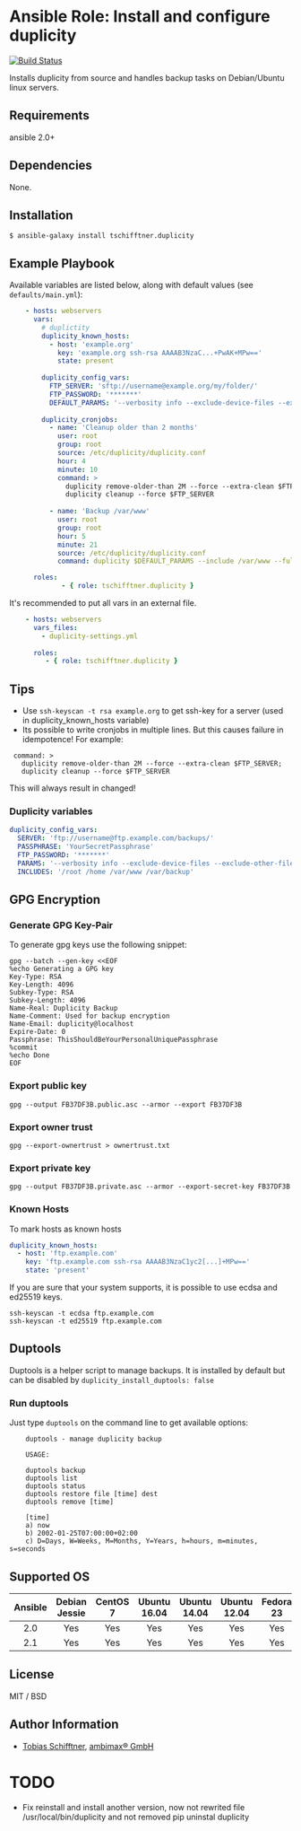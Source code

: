 # Ansible Role: Install and configure duplicity

[![Build Status](https://travis-ci.org/tschifftner/ansible-role-duplicity.svg)](https://travis-ci.org/tschifftner/ansible-role-duplicity)

Installs duplicity from source and handles backup tasks on Debian/Ubuntu linux servers.

## Requirements

ansible 2.0+

## Dependencies

None.

## Installation

```
$ ansible-galaxy install tschifftner.duplicity
```

## Example Playbook

Available variables are listed below, along with default values (see `defaults/main.yml`):

```yaml
    - hosts: webservers
      vars:
        # duplictity
        duplicity_known_hosts:
          - host: 'example.org'
            key: 'example.org ssh-rsa AAAAB3NzaC...+PwAK+MPw=='
            state: present
    
        duplicity_config_vars:
          FTP_SERVER: 'sftp://username@example.org/my/folder/'
          FTP_PASSWORD: '*******'
          DEFAULT_PARAMS: '--verbosity info --exclude-device-files --exclude-other-filesystems --exclude-if-present .duplicity-ignore'
    
        duplicity_cronjobs:
          - name: 'Cleanup older than 2 months'
            user: root
            group: root
            source: /etc/duplicity/duplicity.conf
            hour: 4
            minute: 10
            command: >
              duplicity remove-older-than 2M --force --extra-clean $FTP_SERVER;
              duplicity cleanup --force $FTP_SERVER
    
          - name: 'Backup /var/www'
            user: root
            group: root
            hour: 5
            minute: 21
            source: /etc/duplicity/duplicity.conf
            command: duplicity $DEFAULT_PARAMS --include /var/www --full-if-older-than 1M --exclude '**' / $FTP_SERVER

      roles:
             - { role: tschifftner.duplicity }
```

It's recommended to put all vars in an external file.

```yaml
    - hosts: webservers
      vars_files:
        - duplicity-settings.yml
    
      roles:
         - { role: tschifftner.duplicity }
```

## Tips
 - Use `ssh-keyscan -t rsa example.org` to get ssh-key for a server (used in duplicity_known_hosts variable)
 - Its possible to write cronjobs in multiple lines. But this causes failure in idempotence! For example:
 
```
 command: >
   duplicity remove-older-than 2M --force --extra-clean $FTP_SERVER;
   duplicity cleanup --force $FTP_SERVER
```

This will always result in changed!      
      
### Duplicity variables
```yaml
duplicity_config_vars:
  SERVER: 'ftp://username@ftp.example.com/backups/'
  PASSPHRASE: 'YourSecretPassphrase'
  FTP_PASSWORD: '*******'
  PARAMS: '--verbosity info --exclude-device-files --exclude-other-filesystems --exclude-if-present .duplicity-ignore --exclude-filelist /etc/duplicity/exclude.list'
  INCLUDES: '/root /home /var/www /var/backup'
```      
      
## GPG Encryption

### Generate GPG Key-Pair

To generate gpg keys use the following snippet:
      
```
gpg --batch --gen-key <<EOF
%echo Generating a GPG key
Key-Type: RSA
Key-Length: 4096
Subkey-Type: RSA
Subkey-Length: 4096
Name-Real: Duplicity Backup
Name-Comment: Used for backup encryption
Name-Email: duplicity@localhost
Expire-Date: 0
Passphrase: ThisShouldBeYourPersonalUniquePassphrase
%commit
%echo Done
EOF
```      
      
### Export public key
      
```
gpg --output FB37DF3B.public.asc --armor --export FB37DF3B
```      

### Export owner trust
      
```
gpg --export-ownertrust > ownertrust.txt
```      

### Export private key
      
```
gpg --output FB37DF3B.private.asc --armor --export-secret-key FB37DF3B
```      

### Known Hosts

To mark hosts as known hosts
      
```yaml
duplicity_known_hosts:
  - host: 'ftp.example.com'
    key: 'ftp.example.com ssh-rsa AAAAB3NzaC1yc2[...]+MPw=='
    state: 'present'
```

If you are sure that your system supports, it is possible to use ecdsa 
and ed25519 keys.

```
ssh-keyscan -t ecdsa ftp.example.com
ssh-keyscan -t ed25519 ftp.example.com
```

## Duptools

Duptools is a helper script to manage backups. It is installed by 
default but can be disabled by ```duplicity_install_duptools: false```

### Run duptools

Just type ```duptools``` on the command line to get available options:

```
    duptools - manage duplicity backup

    USAGE:

    duptools backup
    duptools list
    duptools status
    duptools restore file [time] dest
    duptools remove [time]

    [time]
    a) now
    b) 2002-01-25T07:00:00+02:00
    c) D=Days, W=Weeks, M=Months, Y=Years, h=hours, m=minutes, s=seconds
```

## Supported OS

Ansible          | Debian Jessie    | CentOS 7        | Ubuntu 16.04    | Ubuntu 14.04    | Ubuntu 12.04    | Fedora 23
:--------------: | :--------------: | :-------------: | :-------------: | :-------------: | :-------------: | :-------------:
2.0              | Yes              | Yes             | Yes             | Yes             | Yes             | Yes
2.1              | Yes              | Yes             | Yes             | Yes             | Yes             | Yes
     
## License

MIT / BSD

## Author Information

 - [Tobias Schifftner](https://twitter.com/tschifftner), [ambimax® GmbH](https://www.ambimax.de)

# TODO

 - Fix reinstall and install another version, now not rewrited file /usr/local/bin/duplicity and not removed pip uninstal duplicity
